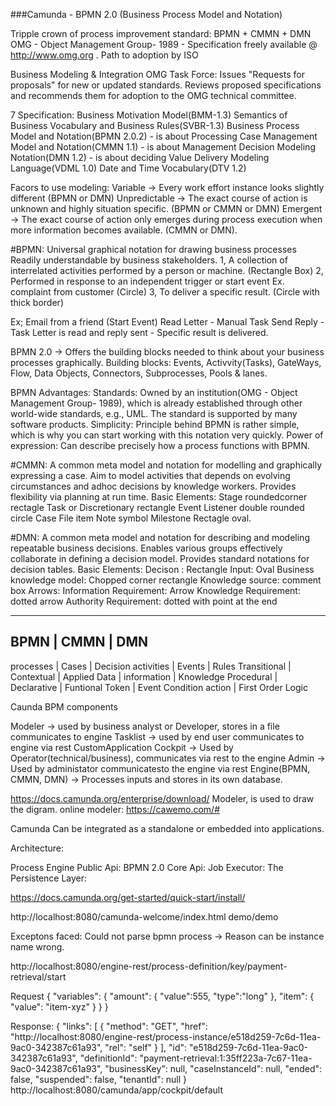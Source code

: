 ###Camunda - BPMN 2.0
(Business Process Model and Notation)

Tripple crown of process improvement standard:
BPMN + CMMN + DMN
OMG - Object Management Group- 1989 - Specification freely available @ http://www.omg.org . Path to adoption by ISO

Business Modeling & Integration
OMG Task Force: 
	Issues "Requests for proposals" for new or updated standards.
	Reviews proposed specifications and recommends them for adoption to the OMG technical committee.

7 Specification:
Business Motivation Model(BMM-1.3)
Semantics of Business Vocabulary and Business Rules(SVBR-1.3)
Business Process Model and Notation(BPMN 2.0.2) - is about Processing
Case Management Model and Notation(CMMN 1.1) - is about Management
Decision Modeling Notation(DMN 1.2) - is about deciding
Value Delivery Modeling Language(VDML 1.0)
Date and Time Vocabulary(DTV 1.2)

Facors to use modeling:
Variable -> Every work effort instance looks slightly different (BPMN or DMN)
Unpredictable -> The exact course of action is unknown and highly situation specific. (BPMN or CMMN or DMN)
Emergent -> The exact course of action only emerges during process execution when more information becomes available. (CMMN or DMN).

#BPMN: 
Universal graphical notation for drawing business processes
Readily understandable by business stakeholders.
1, A collection of interrelated activities performed by a person or machine. (Rectangle Box)
2, Performed in response to an independent trigger or start event Ex. complaint from customer (Circle)
3, To deliver a specific result. (Circle with thick border)

Ex; Email from a friend (Start Event)
    Read Letter - Manual Task
    Send Reply - Task
    Letter is read and reply sent - Specific result is delivered.
   
BPMN 2.0 -> Offers the building blocks needed to think about your business processes graphically.
Building blocks:
Events, Activvity(Tasks), GateWays, Flow, Data Objects, Connectors, Subprocesses, Pools & lanes.

BPMN Advantages:
Standards: Owned by an institution(OMG - Object Management Group- 1989), which is already established through other world-wide standards, e.g., UML. The standard is supported by many software products.
Simplicity: Principle behind BPMN is rather simple, which is why you can start working with this notation very quickly.
Power of expression: Can describe precisely how a process functions with BPMN.

#CMMN:
A common meta model and notation for modelling and graphically expressing a case.
Aim to model activities that depends on evolving circumstances and adhoc decisions by knowledge workers.
Provides flexibility via planning at run time.
Basic Elements: 
Stage roundedcorner rectagle 
Task or Discretionary rectangle
Event Listener double rounded circle
Case File item Note symbol
Milestone Rectagle oval.

#DMN: 
A common meta model and notation for describing and modeling repeatable business decisions.
Enables various groups effectively collaborate in defining a decision model.
Provides standard notations for decision tables.
Basic Elements:
Decison : Rectangle
Input: Oval
Business knowledge model: Chopped corner rectangle
Knowledge source: comment box
Arrows:
Information Requirement: Arrow
Knowledge Requirement: dotted arrow
Authority Requirement: dotted with point at the end

---------------------------------------------------------------------------------
BPMN					|	CMMN					|	DMN
---------------------------------------------------------------------------------
processes  				|	Cases					| 	Decision
activities 				|	Events					|	Rules
Transitional 			|	Contextual 				|	Applied
Data 					|	information 			|  	Knowledge
Procedural				| 	Declarative				| 	Funtional
Token					|   Event Condition action 	| 	First Order Logic

Caunda BPM components

Modeler -> used by business analyst or Developer, stores in a file communicates to engine
Tasklist -> used by end user  communicates to engine via rest
CustomApplication
Cockpit -> Used by Operator(technical/business), communicates via rest to the engine
Admin -> Used by administator communicatesto the engine via rest
Engine(BPMN, CMMN, DMN) -> Processes inputs and stores in its own database.

https://docs.camunda.org/enterprise/download/
Modeler, is used to draw the digram.
online modeler: https://cawemo.com/#

Camunda Can be integrated as a standalone or embedded into applications.

Architecture:

Process Engine Public Api:
BPMN 2.0 Core Api:
Job Executor:
The Persistence Layer:

https://docs.camunda.org/get-started/quick-start/install/

http://localhost:8080/camunda-welcome/index.html
demo/demo

Exceptons faced:
Could not parse bpmn process -> 
Reason can be instance name wrong.

http://localhost:8080/engine-rest/process-definition/key/payment-retrieval/start

Request 
{
	"variables": {
		"amount": {
			"value":555,
			"type":"long"
		},
		"item": {
			"value": "item-xyz"
		}
	}
}

Response:
{
    "links": [
        {
            "method": "GET",
            "href": "http://localhost:8080/engine-rest/process-instance/e518d259-7c6d-11ea-9ac0-342387c61a93",
            "rel": "self"
        }
    ],
    "id": "e518d259-7c6d-11ea-9ac0-342387c61a93",
    "definitionId": "payment-retrieval:1:35ff223a-7c67-11ea-9ac0-342387c61a93",
    "businessKey": null,
    "caseInstanceId": null,
    "ended": false,
    "suspended": false,
    "tenantId": null
}
http://localhost:8080/camunda/app/cockpit/default


